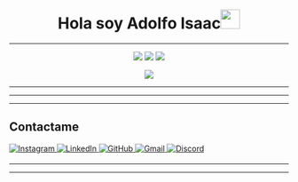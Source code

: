 <h1 align="center">Hola soy Adolfo Isaac<img src="https://media.giphy.com/media/hvRJCLFzcasrR4ia7z/giphy.gif" width="35"></h1>




___

<p align="center">
  
</p>

<p align="center">
  <img src="https://github-readme-stats.vercel.app/api?username=MrT4ttoo&show_icons=true&theme=tokyonight" />
  <img src="https://github-readme-streak-stats.herokuapp.com/?user=MrT4ttoo&theme=tokyonight" />
  <img src="https://github-readme-stats.vercel.app/api/top-langs/?username=MrT4ttoo&theme=tokyonight&hide=Jupyter&layout=compact" />
</p>

<p align="center">
  <img src="https://github-profile-trophy.vercel.app/?username=MrT4ttoo&theme=tokyonight" />
</p>

___


___


___
  
## Contactame

<a href="" target="_blank">
  <img src="https://img.shields.io/badge/Instagram-%23E4405F.svg?style=for-the-badge&logo=Instagram&logoColor=white" alt="Instagram" style="margin-bottom: 5px;" />
</a>

<a href="" target="_blank">
  <img src="https://img.shields.io/badge/linkedin-%230077B5.svg?style=for-the-badge&logo=linkedin&logoColor=white" alt="LinkedIn" style="margin-bottom: 5px;" />
</a>

<a href="" target="_blank">
  <img src="https://img.shields.io/badge/github-%23121011.svg?style=for-the-badge&logo=github&logoColor=white" alt="GitHub" style="margin-bottom: 5px;" />
</a>

<a href="" target="_blank">
  <img src="https://img.shields.io/badge/Gmail-D14836?style=for-the-badge&logo=gmail&logoColor=white" alt="Gmail" style="margin-bottom: 5px;" />
</a>

<a href="" target="_blank">
  <img src="https://img.shields.io/badge/Discord-%235865F2.svg?style=for-the-badge&logo=discord&logoColor=white" alt="Discord" style="margin-bottom: 5px;" />
</a>




---
___
